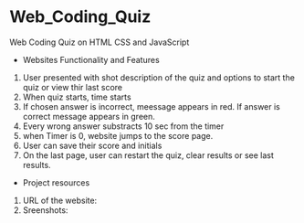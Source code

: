 # Web_Coding_Quiz
 Web Coding Quiz on HTML CSS and JavaScript


* Websites Functionality and Features
1. User presented with shot description of the quiz and options to start the quiz or view thir last score
2. When quiz starts, time starts
3. If chosen answer is incorrect, meessage appears in red. If answer is correct message appears in green.
4. Every wrong answer substracts 10 sec from the timer
5. when Timer is 0, website jumps to the score page.
6. User can save their score and initials
7. On the last page, user can restart the quiz, clear results or see last results.


* Project resources 
1. URL of the website:
2. Sreenshots:
